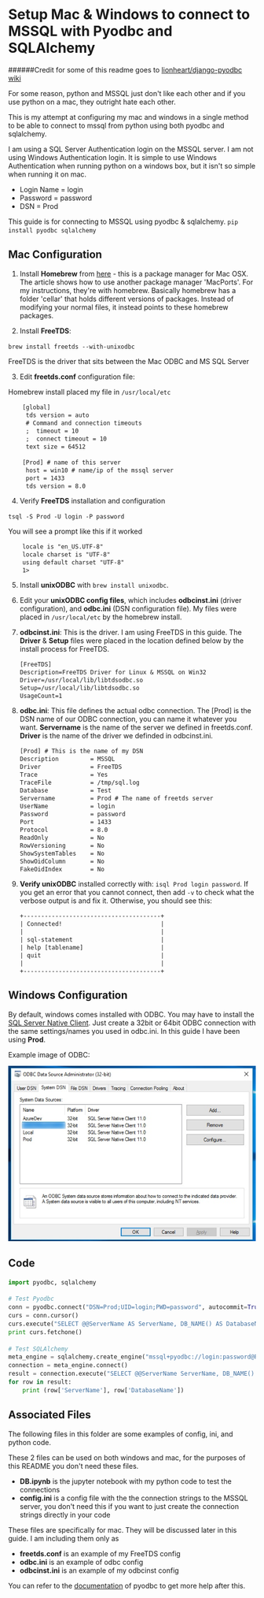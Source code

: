 # Setup Mac & Windows to connect to MSSQL with Pyodbc and SQLAlchemy

######Credit for some of this readme goes to [lionheart/django-pyodbc wiki][0]


For some reason, python and MSSQL just don't like each other and if you use python on a mac, they outright hate each other.

This is my attempt at configuring my mac and windows in a single method to be able to connect to mssql from python using both pyodbc and sqlalchemy.

I am using a SQL Server Authentication login on the MSSQL server. I am not using Windows Authentication login. It is simple to use Windows Authentication when running python on a windows box, but it isn't so simple when running it on mac.

* Login Name = login
* Password = password
* DSN = Prod
   
This guide is for connecting to MSSQL using pyodbc & sqlalchemy.
   `pip install pyodbc sqlalchemy`
   

## Mac Configuration

 1. Install **Homebrew** from [here][2] - this is a package manager for Mac OSX.  The article shows how to use another package manager 'MacPorts'.  For my instructions, they're with homebrew.  Basically homebrew has a folder 'cellar' that holds different versions of packages.  Instead of modifying your normal files, it instead points to these homebrew packages.

 2. Install **FreeTDS**:
 	
 `brew install freetds --with-unixodbc`
 
 FreeTDS is the driver that sits between the Mac ODBC and MS SQL Server

 3. Edit **freetds.conf** configuration file:

 Homebrew install placed my file in `/usr/local/etc`
 
        [global]
         tds version = auto
	     # Command and connection timeouts
         ;	timeout = 10
         ;	connect timeout = 10
	     text size = 64512

        [Prod] # name of this server
	     host = win10 # name/ip of the mssql server
	     port = 1433
	     tds version = 8.0 

 4. Verify **FreeTDS** installation and configuration
 
 `tsql -S Prod -U login -P password` 
 
 You will see a prompt like this if it worked

        locale is "en_US.UTF-8"
        locale charset is "UTF-8"
        using default charset "UTF-8"
        1>

 5. Install **unixODBC** with `brew install unixodbc`.

 6. Edit your **unixODBC config files**, which includes **odbcinst.ini** (driver configuration), and **odbc.ini** (DSN configuration file).  My files were placed in `/usr/local/etc` by the homebrew install.

 7. **odbcinst.ini**: This is the driver. I am using FreeTDS in this guide. The **Driver** & **Setup** files were placed in the location defined below by the install process for FreeTDS.

        [FreeTDS]
        Description=FreeTDS Driver for Linux & MSSQL on Win32
        Driver=/usr/local/lib/libtdsodbc.so
        Setup=/usr/local/lib/libtdsodbc.so
        UsageCount=1

 8. **odbc.ini**: This file defines the actual odbc connection. The [Prod] is the DSN name of our ODBC connection, you can name it whatever you want. **Servername** is the name of the server we defined in freetds.conf. **Driver** is the name of the driver we definded in odbcinst.ini.

        [Prod] # This is the name of my DSN
        Description         = MSSQL
        Driver              = FreeTDS
        Trace               = Yes
        TraceFile           = /tmp/sql.log
        Database            = Test
        Servername          = Prod # The name of freetds server
        UserName            = login
        Password            = password
        Port                = 1433
        Protocol            = 8.0
        ReadOnly            = No
        RowVersioning       = No
        ShowSystemTables    = No
        ShowOidColumn       = No
        FakeOidIndex        = No

 9. **Verify unixODBC** installed correctly with: `isql Prod login password`.  If you get an error that you cannot connect, then add `-v` to check what the verbose output is and fix it.  Otherwise, you should see this:

        +---------------------------------------+
        | Connected!                            |
        |                                       |
        | sql-statement                         |
        | help [tablename]                      |
        | quit                                  |
        |                                       |
        +---------------------------------------+ 


## Windows Configuration

By default, windows comes installed with ODBC. You may have to install the [SQL Server Native Client][5].  Just create a 32bit or 64bit ODBC connection with the same settings/names you used in odbc.ini. In this guide I have been using **Prod**.

Example image of ODBC:

![WindowsODBC.jpg](WindowsODBC.jpg)


## Code

```python
import pyodbc, sqlalchemy

# Test Pyodbc
conn = pyodbc.connect("DSN=Prod;UID=login;PWD=password", autocommit=True)
curs = conn.cursor()
curs.execute("SELECT @@ServerName AS ServerName, DB_NAME() AS DatabaseName")
print curs.fetchone()

# Test SQLAlchemy
meta_engine = sqlalchemy.create_engine("mssql+pyodbc://login:password@Prod")
connection = meta_engine.connect()
result = connection.execute("SELECT @@ServerName ServerName, DB_NAME() AS DatabaseName")
for row in result:
    print (row['ServerName'], row['DatabaseName'])
```


## Associated Files

The following files in this folder are some examples of config, ini, and python code.

These 2 files can be used on both windows and mac, for the purposes of this README you don't need these files.

* **DB.ipynb** is the jupyter notebook with my python code to test the connections
* **config.ini** is a config file with the the connection strings to the MSSQL server, you don't need this if you want to just create the connection strings directly in your code

These files are specifically for mac. They will be discussed later in this guide. I am including them only as

* **freetds.conf** is an example of my FreeTDS config
* **odbc.ini** is an example of odbc config
* **odbcinst.ini** is an example of my odbcinst config


You can refer to the [documentation][4] of pyodbc to get more help after this.

  [0]: https://github.com/lionheart/django-pyodbc/wiki/Mac-setup-to-connect-to-a-MS-SQL-Server
  [1]: http://www.cerebralmastication.com/2013/01/installing-debugging-odbc-on-mac-os-x/
  [2]: http://brew.sh/
  [3]: http://freetds.schemamania.org/userguide/choosingtdsprotocol.htm
  [4]: https://code.google.com/p/pyodbc/wiki/GettingStarted
  [5]: https://msdn.microsoft.com/en-us/library/ms131321.aspx
